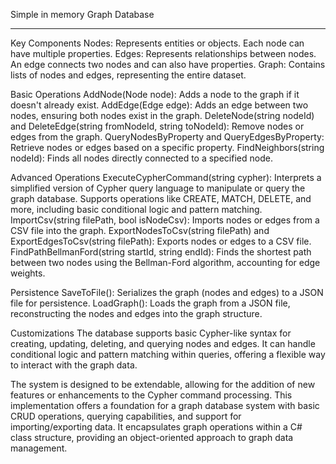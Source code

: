 Simple in memory Graph Database
******************

Key Components
Nodes: Represents entities or objects. Each node can have multiple properties.
Edges: Represents relationships between nodes. An edge connects two nodes and can also have properties.
Graph: Contains lists of nodes and edges, representing the entire dataset.

Basic Operations
AddNode(Node node): Adds a node to the graph if it doesn't already exist.
AddEdge(Edge edge): Adds an edge between two nodes, ensuring both nodes exist in the graph.
DeleteNode(string nodeId) and DeleteEdge(string fromNodeId, string toNodeId): Remove nodes or edges from the graph.
QueryNodesByProperty and QueryEdgesByProperty: Retrieve nodes or edges based on a specific property.
FindNeighbors(string nodeId): Finds all nodes directly connected to a specified node.

Advanced Operations
ExecuteCypherCommand(string cypher): Interprets a simplified version of Cypher query language to manipulate or query the graph database. Supports operations like CREATE, MATCH, DELETE, and more, including basic conditional logic and pattern matching.
ImportCsv(string filePath, bool isNodeCsv): Imports nodes or edges from a CSV file into the graph.
ExportNodesToCsv(string filePath) and ExportEdgesToCsv(string filePath): Exports nodes or edges to a CSV file.
FindPathBellmanFord(string startId, string endId): Finds the shortest path between two nodes using the Bellman-Ford algorithm, accounting for edge weights.

Persistence
SaveToFile(): Serializes the graph (nodes and edges) to a JSON file for persistence.
LoadGraph(): Loads the graph from a JSON file, reconstructing the nodes and edges into the graph structure.

Customizations
The database supports basic Cypher-like syntax for creating, updating, deleting, and querying nodes and edges.
It can handle conditional logic and pattern matching within queries, offering a flexible way to interact with the graph data.

The system is designed to be extendable, allowing for the addition of new features or enhancements to the Cypher command processing.
This implementation offers a foundation for a graph database system with basic CRUD operations, querying capabilities, and support for importing/exporting data. It encapsulates graph operations within a C# class structure, providing an object-oriented approach to graph data management.